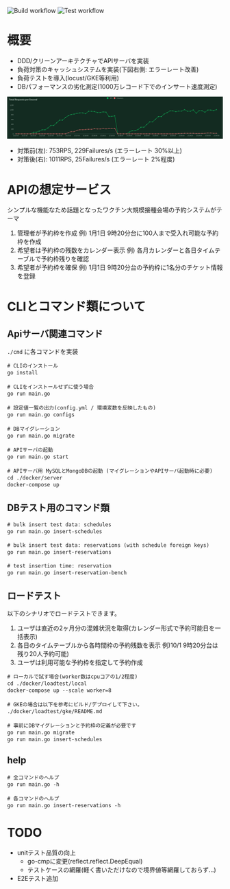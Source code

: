 ![Build workflow](https://github.com/toaru/clean-arch-api/actions/workflows/build.yml/badge.svg)
![Test workflow](https://github.com/toaru/clean-arch-api/actions/workflows/test.yml/badge.svg)

# 概要
- DDD/クリーンアーキテクチャでAPIサーバを実装
- 負荷対策のキャッシュシステムを実装(下図右側: エラーレート改善)
- 負荷テストを導入(locust/GKE等利用)
- DBパフォーマンスの劣化測定(1000万レコード下でのインサート速度測定)

<p align="center"><img src="./docs/locust_result.png" alt="locust result"></p>

- 対策前(左):  753RPS, 229Failures/s (エラーレート 30%以上)
- 対策後(右): 1011RPS,  25Failures/s (エラーレート  2%程度)

# APIの想定サービス
シンプルな機能なため話題となったワクチン大規模接種会場の予約システムがテーマ  
1. 管理者が予約枠を作成                例) 1月1日 9時20分台に100人まで受入れ可能な予約枠を作成
2. 希望者は予約枠の残数をカレンダー表示 例) 各月カレンダーと各日タイムテーブルで予約枠残りを確認
3. 希望者が予約枠を確保                例) 1月1日 9時20分台の予約枠に1名分のチケット情報を登録

# CLIとコマンド類について
## Apiサーバ関連コマンド
`./cmd` に各コマンドを実装

```shell
# CLIのインストール
go install 

# CLIをインストールせずに使う場合
go run main.go

# 設定値一覧の出力(config.yml / 環境変数を反映したもの)
go run main.go configs

# DBマイグレーション
go run main.go migrate

# APIサーバの起動
go run main.go start

# APIサーバ用 MySQLとMongoDBの起動 (マイグレーションやAPIサーバ起動時に必要)
cd ./docker/server
docker-compose up
```

## DBテスト用のコマンド類
```shell
# bulk insert test data: schedules
go run main.go insert-schedules

# bulk insert test data: reservations (with schedule foreign keys)
go run main.go insert-reservations

# test insertion time: reservation
go run main.go insert-reservation-bench
```

## ロードテスト
以下のシナリオでロードテストできます。
1. ユーザは直近の2ヶ月分の混雑状況を取得(カレンダー形式で予約可能日を一括表示)
2. 各日のタイムテーブルから各時間枠の予約残数を表示 例)10/1 9時20分台は残り20人予約可能)
3. ユーザは利用可能な予約枠を指定して予約作成

```shell
# ローカルで試す場合(worker数はcpuコアの1/2程度)
cd ./docker/loadtest/local
docker-compose up --scale worker=8

# GKEの場合は以下を参考にビルド/デプロイして下さい。
./docker/loadtest/gke/README.md

# 事前にDBマイグレーションと予約枠の定義が必要です
go run main.go migrate
go run main.go insert-schedules
```

## help
```shell
# 全コマンドのヘルプ
go run main.go -h

# 各コマンドのヘルプ
go run main.go insert-reservations -h
```

# TODO
- unitテスト品質の向上
  - go-cmpに変更(reflect.reflect.DeepEqual)
  - テストケースの網羅(軽く書いただけなので境界値等網羅しておらず...)
- E2Eテスト追加
